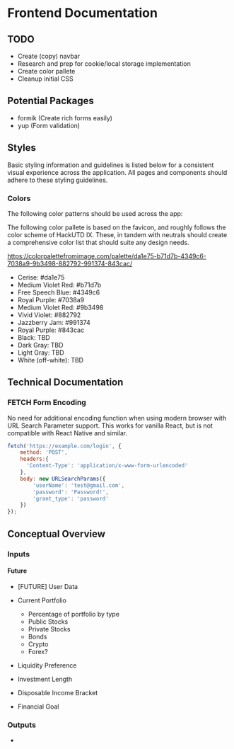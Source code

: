 # Frontend Documentation

## TODO
- Create (copy) navbar
- Research and prep for cookie/local storage implementation
- Create color pallete
- Cleanup initial CSS


## Potential Packages
- formik (Create rich forms easily)
- yup (Form validation)


## Styles
Basic styling information and guidelines is listed below for a consistent visual experience across the application. All pages and components should adhere to these styling guidelines.

### Colors
The following color patterns should be used across the app:

The following color pallete is based on the favicon, and roughly follows the color scheme of HackUTD IX. These, in tandem with neutrals should create a comprehensive color list that should suite any design needs.

https://colorpalettefromimage.com/palette/da1e75-b71d7b-4349c6-7038a9-9b3498-882792-991374-843cac/

- Cerise: #da1e75
- Medium Violet Red: #b71d7b
- Free Speech Blue: #4349c6
- Royal Purple: #7038a9
- Medium Violet Red: #9b3498
- Vivid Violet: #882792
- Jazzberry Jam: #991374
- Royal Purple: #843cac
- Black: TBD
- Dark Gray: TBD
- Light Gray: TBD
- White (off-white): TBD

## Technical Documentation
### FETCH Form Encoding
No need for additional encoding function when using modern browser with URL Search Parameter support. This works for vanilla React, but is not compatible with React Native and similar.

```js
fetch('https://example.com/login', {
    method: 'POST',
    headers:{
      'Content-Type': 'application/x-www-form-urlencoded'
    },    
    body: new URLSearchParams({
        'userName': 'test@gmail.com',
        'password': 'Password!',
        'grant_type': 'password'
    })
});
```


## Conceptual Overview
### Inputs

#### Future
- [FUTURE] User Data

- Current Portfolio
  - Percentage of portfolio by type
  - Public Stocks
  - Private Stocks
  - Bonds
  - Crypto
  - Forex?
- Liquidity Preference
- Investment Length
- Disposable Income Bracket
- Financial Goal

### Outputs
- 